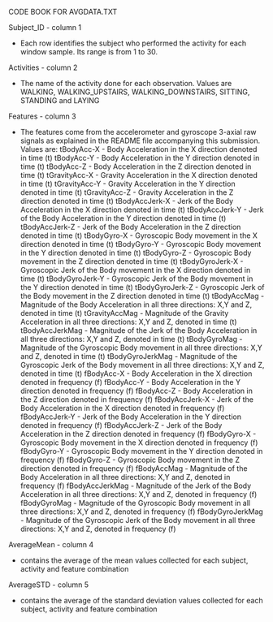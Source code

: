 CODE BOOK FOR AVGDATA.TXT

Subject_ID - column 1
 - Each row identifies the subject who performed the activity for each window sample. Its range is from 1 to 30. 
 
Activities - column 2
 - The name of the activity done for each observation. Values are WALKING, WALKING_UPSTAIRS, WALKING_DOWNSTAIRS, SITTING,
STANDING and LAYING

Features - column 3
 - The features come from the accelerometer and gyroscope 3-axial raw signals as explained in the README file accompanying this submission.
 Values are: 
 tBodyAcc-X - Body Acceleration in the X direction denoted in time (t)
 tBodyAcc-Y - Body Acceleration in the Y direction denoted in time (t)
 tBodyAcc-Z - Body Acceleration in the Z direction denoted in time (t)
 tGravityAcc-X - Gravity Acceleration in the X direction denoted in time (t)
 tGravityAcc-Y - Gravity Acceleration in the Y direction denoted in time (t)
 tGravityAcc-Z - Gravity Acceleration in the Z direction denoted in time (t)
 tBodyAccJerk-X - Jerk of the Body Acceleration in the X direction denoted in time (t)
 tBodyAccJerk-Y - Jerk of the Body Acceleration in the Y direction denoted in time (t)
 tBodyAccJerk-Z - Jerk of the Body Acceleration in the Z direction denoted in time (t)
 tBodyGyro-X - Gyroscopic Body movement in the X direction denoted in time (t)
 tBodyGyro-Y - Gyroscopic Body movement in the Y direction denoted in time (t)
 tBodyGyro-Z - Gyroscopic Body movement in the Z direction denoted in time (t)
 tBodyGyroJerk-X - Gyroscopic Jerk of the Body movement in the X direction denoted in time (t)
 tBodyGyroJerk-Y - Gyroscopic Jerk of the Body movement in the Y direction denoted in time (t)
 tBodyGyroJerk-Z - Gyroscopic Jerk of the Body movement in the Z direction denoted in time (t)
 tBodyAccMag - Magnitude of the Body Acceleration in all three directions: X,Y and Z, denoted in time (t)
 tGravityAccMag - Magnitude of the Gravity Acceleration in all three directions: X,Y and Z, denoted in time (t)
 tBodyAccJerkMag - Magnitude of the Jerk of the Body Acceleration in all three directions: X,Y and Z, denoted in time (t)
 tBodyGyroMag - Magnitude of the Gyroscopic Body movement in all three directions: X,Y and Z, denoted in time (t)
 tBodyGyroJerkMag - Magnitude of the Gyroscopic Jerk of the Body movement in all three directions: X,Y and Z, denoted in time (t)
 fBodyAcc-X - Body Acceleration in the X direction denoted in frequency (f)
 fBodyAcc-Y - Body Acceleration in the Y direction denoted in frequency (f)
 fBodyAcc-Z - Body Acceleration in the Z direction denoted in frequency (f)
 fBodyAccJerk-X - Jerk of the Body Acceleration in the X direction denoted in frequency (f)
 fBodyAccJerk-Y - Jerk of the Body Acceleration in the Y direction denoted in frequency (f)
 fBodyAccJerk-Z - Jerk of the Body Acceleration in the Z direction denoted in frequency (f)
 fBodyGyro-X - Gyroscopic Body movement in the X direction denoted in frequency (f)
 fBodyGyro-Y - Gyroscopic Body movement in the Y direction denoted in frequency (f)
 fBodyGyro-Z - Gyroscopic Body movement in the Z direction denoted in frequency (f)
 fBodyAccMag - Magnitude of the Body Acceleration in all three directions: X,Y and Z, denoted in frequency (f)
 fBodyAccJerkMag - Magnitude of the Jerk of the Body Acceleration in all three directions: X,Y and Z, denoted in frequency (f)
 fBodyGyroMag - Magnitude of the Gyroscopic Body movement in all three directions: X,Y and Z, denoted in frequency (f)
 fBodyGyroJerkMag - Magnitude of the Gyroscopic Jerk of the Body movement in all three directions: X,Y and Z, denoted in frequency (f)
 
AverageMean - column 4
 - contains the average of the mean values collected for each subject, activity and feature combination
 
AverageSTD - column 5
 - contains the average of the standard deviation values collected for each subject, activity and feature combination
